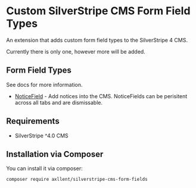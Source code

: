 # Custom SilverStripe CMS Form Field Types

An extension that adds custom form field types to the SilverStripe 4 CMS.

Currently there is only one, however more will be added.


## Form Field Types

See docs for more information.

- [NoticeField](docs/en/NoticeField.md) - Add notices into the CMS. NoticeFields can be perisitent across all tabs and are dismissable.


## Requirements

- SilverStripe ^4.0 CMS


## Installation via Composer

You can install it via composer:

```
composer require axllent/silverstripe-cms-form-fields
```

